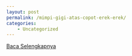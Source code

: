 ```yaml
---
layout: post
permalink: /mimpi-gigi-atas-copot-erek-erek/
categories:
    - Uncategorized
---
```


[Baca Selengkapnya](/03)